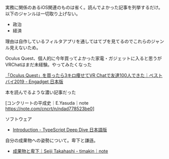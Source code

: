 実務に関係のあるiOS関連のものは省く。読んでよかった記事を列挙するだけ。
以下のジャンルは一切取り上げない。

- 政治
- 経済

理由は自作しているフィルタアプリを通してはてブを見てるのでこれらのジャンル見えないため。

Oculus Quest、個人的に今年買ってよかった家電・ガジェットに入ると思うがVRChatはまだ未経験。やってみたくなった

[「Oculus Quest」を買ったら3キロ痩せてVR Chatで友達100人できた｜ベストバイ2019 - Engadget 日本版](https://japanese.engadget.com/jp-2019-12-28-oculus-quest-3-vr-chat-100-2019.html)

本を読んでるような濃い記事だった

[コンクリートの平成史｜E.Yasuda｜note https://note.com/cncrt/n/ndad778523be0]


ソフトウェア

- [Introduction - TypeScript Deep Dive 日本語版](https://typescript-jp.gitbook.io/deep-dive/)

自分の成果物への姿勢について。卑下と謙遜。
- [成果物と卑下｜Seiji Takahashi - timakin｜note](https://note.com/timakin/n/n56e329979191)


